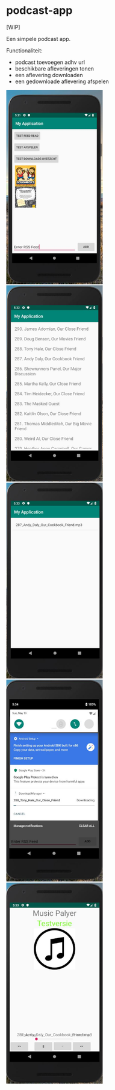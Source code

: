 # podcast-app

[WIP]

Een simpele podcast app.

Functionaliteit:
* podcast toevoegen adhv url
* beschikbare afleveringen tonen
* een aflevering downloaden
* een gedownloade aflevering afspelen

<img src="img/home.jpg" alt="home" width=256 /> <img src="img/epLijst.jpg" alt="afleveringen lijst" width=256 /> <img src="img/downloads.jpg" alt="gedownloade afleveringen" width=256 />
<img src="img/dwnProgress.jpg" alt="download vooruitgang" width=256 /> <img src="img/afspelen.jpg" alt="aflevering afspelen" width=256 />